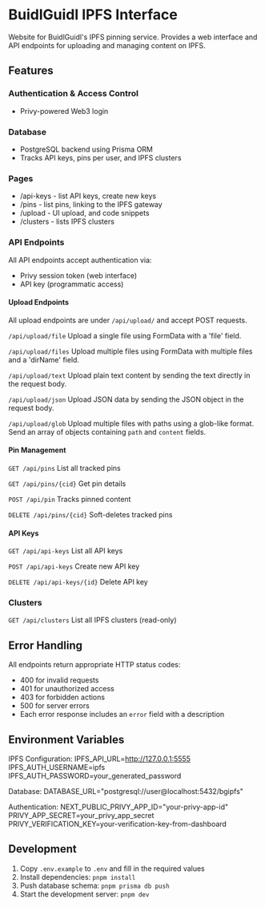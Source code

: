 # BuidlGuidl IPFS Interface

Website for BuidlGuidl's IPFS pinning service. Provides a web interface and API endpoints for uploading and managing content on IPFS.

## Features

### Authentication & Access Control
- Privy-powered Web3 login

### Database
- PostgreSQL backend using Prisma ORM
- Tracks API keys, pins per user, and IPFS clusters

### Pages
- /api-keys - list API keys, create new keys
- /pins - list pins, linking to the IPFS gateway
- /upload - UI upload, and code snippets
- /clusters - lists IPFS clusters

### API Endpoints

All API endpoints accept authentication via:
- Privy session token (web interface)
- API key (programmatic access)

#### Upload Endpoints
All upload endpoints are under `/api/upload/` and accept POST requests.

`/api/upload/file`
Upload a single file using FormData with a 'file' field.

`/api/upload/files`
Upload multiple files using FormData with multiple files and a 'dirName' field.

`/api/upload/text`
Upload plain text content by sending the text directly in the request body.

`/api/upload/json`
Upload JSON data by sending the JSON object in the request body.

`/api/upload/glob`
Upload multiple files with paths using a glob-like format. Send an array of objects containing `path` and `content` fields.

#### Pin Management
`GET /api/pins`
List all tracked pins

`GET /api/pins/{cid}`
Get pin details

`POST /api/pin`
Tracks pinned content

`DELETE /api/pins/{cid}`
Soft-deletes tracked pins

#### API Keys
`GET /api/api-keys`
List all API keys

`POST /api/api-keys`
Create new API key

`DELETE /api/api-keys/{id}`
Delete API key

### Clusters
`GET /api/clusters`
List all IPFS clusters (read-only)


## Error Handling

All endpoints return appropriate HTTP status codes:
- 400 for invalid requests
- 401 for unauthorized access
- 403 for forbidden actions
- 500 for server errors
- Each error response includes an `error` field with a description

## Environment Variables

IPFS Configuration:
IPFS_API_URL=http://127.0.0.1:5555
IPFS_AUTH_USERNAME=ipfs
IPFS_AUTH_PASSWORD=your_generated_password

Database:
DATABASE_URL="postgresql://user@localhost:5432/bgipfs"

Authentication:
NEXT_PUBLIC_PRIVY_APP_ID="your-privy-app-id"
PRIVY_APP_SECRET=your_privy_app_secret
PRIVY_VERIFICATION_KEY=your-verification-key-from-dashboard

## Development

1. Copy `.env.example` to `.env` and fill in the required values
2. Install dependencies: `pnpm install`
3. Push database schema: `pnpm prisma db push`
4. Start the development server: `pnpm dev`
